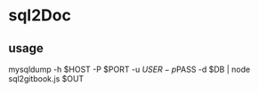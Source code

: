 # sql2Doc

## usage
mysqldump -h $HOST -P $PORT -u $USER -p$PASS  -d $DB | node sql2gitbook.js $OUT

